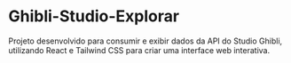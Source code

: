 # Ghibli-Studio-Explorar
Projeto desenvolvido para consumir e exibir dados da API do Studio Ghibli, utilizando React e Tailwind CSS para criar uma interface web interativa.
